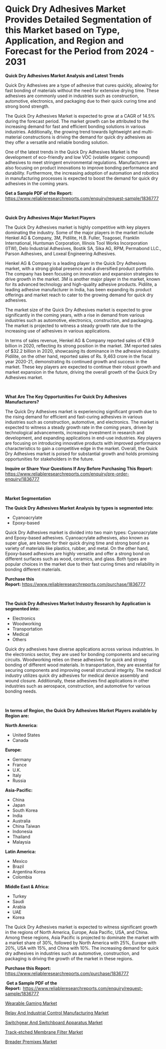 <p><h1>Quick Dry Adhesives Market Provides Detailed Segmentation of this Market based on Type, Application, and Region and Forecast for the Period from 2024 - 2031</h1></p><p><strong>Quick Dry Adhesives Market Analysis and Latest Trends</strong></p>
<p><p>Quick Dry Adhesives are a type of adhesive that cures quickly, allowing for fast bonding of materials without the need for extensive drying time. These adhesives are commonly used in industries such as construction, automotive, electronics, and packaging due to their quick curing time and strong bond strength.</p><p>The Quick Dry Adhesives Market is expected to grow at a CAGR of 14.5% during the forecast period. The market growth can be attributed to the increasing demand for fast and efficient bonding solutions in various industries. Additionally, the growing trend towards lightweight and multi-material constructions is driving the demand for quick dry adhesives as they offer a versatile and reliable bonding solution.</p><p>One of the latest trends in the Quick Dry Adhesives Market is the development of eco-friendly and low VOC (volatile organic compound) adhesives to meet stringent environmental regulations. Manufacturers are also focusing on product innovations to improve bonding performance and durability. Furthermore, the increasing adoption of automation and robotics in manufacturing processes is expected to boost the demand for quick dry adhesives in the coming years.</p></p>
<p><strong>Get a Sample PDF of the Report:&nbsp;</strong> <a href="https://www.reliableresearchreports.com/enquiry/request-sample/1836777">https://www.reliableresearchreports.com/enquiry/request-sample/1836777</a></p>
<p>&nbsp;</p>
<p><strong>Quick Dry Adhesives Major Market Players</strong></p>
<p><p>The Quick Dry Adhesives market is highly competitive with key players dominating the industry. Some of the major players in the market include Henkel AG & Company, 3M, Pidilite, H.B. Fuller, Toagosei, Franklin International, Huntsman Corporation, Illinois Tool Works Incorporation (ITW), Delo Industrial Adhesives, Bostik SA, Sika AG, RPM, Permabond LLC., Parson Adhesives, and Loxeal Engineering Adhesives.</p><p>Henkel AG & Company is a leading player in the Quick Dry Adhesives market, with a strong global presence and a diversified product portfolio. The company has been focusing on innovation and expansion strategies to drive growth in the market. 3M is another major player in the market, known for its advanced technology and high-quality adhesive products. Pidilite, a leading adhesive manufacturer in India, has been expanding its product offerings and market reach to cater to the growing demand for quick dry adhesives.</p><p>The market size of the Quick Dry Adhesives market is expected to grow significantly in the coming years, with a rise in demand from various industries such as automotive, electronics, construction, and packaging. The market is projected to witness a steady growth rate due to the increasing use of adhesives in various applications.</p><p>In terms of sales revenue, Henkel AG & Company reported sales of €19.9 billion in 2020, reflecting its strong position in the market. 3M reported sales of $32.2 billion in 2020, showcasing its dominance in the adhesive industry. Pidilite, on the other hand, reported sales of Rs. 9,463 crore in the fiscal year 2020-21, demonstrating its continued growth and success in the market. These key players are expected to continue their robust growth and market expansion in the future, driving the overall growth of the Quick Dry Adhesives market.</p></p>
<p>&nbsp;</p>
<p><strong>What Are The Key Opportunities For Quick Dry Adhesives Manufacturers?</strong></p>
<p><p>The Quick Dry Adhesives market is experiencing significant growth due to the rising demand for efficient and fast-curing adhesives in various industries such as construction, automotive, and electronics. The market is expected to witness a steady growth rate in the coming years, driven by technological advancements, increasing investment in research and development, and expanding applications in end-use industries. Key players are focusing on introducing innovative products with improved performance characteristics to gain a competitive edge in the market. Overall, the Quick Dry Adhesives market is poised for substantial growth and holds promising opportunities for stakeholders in the future.</p></p>
<p><strong>Inquire or Share Your Questions If Any Before Purchasing This Report:</strong> <a href="https://www.reliableresearchreports.com/enquiry/pre-order-enquiry/1836777">https://www.reliableresearchreports.com/enquiry/pre-order-enquiry/1836777</a></p>
<p>&nbsp;</p>
<p><strong>Market Segmentation</strong></p>
<p><strong>The Quick Dry Adhesives Market Analysis by types is segmented into:</strong></p>
<p><ul><li>Cyanoacrylate</li><li>Epoxy-based</li></ul></p>
<p><p>Quick Dry Adhesives market is divided into two main types: Cyanoacrylate and Epoxy-based adhesives. Cyanoacrylate adhesives, also known as super glue, are known for their quick drying time and strong bond on a variety of materials like plastics, rubber, and metal. On the other hand, Epoxy-based adhesives are highly versatile and offer a strong bond on different surfaces such as wood, ceramics, and glass. Both types are popular choices in the market due to their fast curing times and reliability in bonding different materials.</p></p>
<p><strong>Purchase this Report:&nbsp;</strong><a href="https://www.reliableresearchreports.com/purchase/1836777">https://www.reliableresearchreports.com/purchase/1836777</a></p>
<p>&nbsp;</p>
<p><strong>The Quick Dry Adhesives Market Industry Research by Application is segmented into:</strong></p>
<p><ul><li>Electronics</li><li>Woodworking</li><li>Transportation</li><li>Medical</li><li>Others</li></ul></p>
<p><p>Quick dry adhesives have diverse applications across various industries. In the electronics sector, they are used for bonding components and securing circuits. Woodworking relies on these adhesives for quick and strong bonding of different wood materials. In transportation, they are essential for securing components and improving overall structural integrity. The medical industry utilizes quick dry adhesives for medical device assembly and wound closure. Additionally, these adhesives find applications in other industries such as aerospace, construction, and automotive for various bonding needs.</p></p>
<p>&nbsp;</p>
<p><strong>In terms of Region, the Quick Dry Adhesives Market Players available by Region are:</strong></p>
<p>
    <p> <strong> North America: </strong>
        <ul>
            <li>United States</li>
            <li>Canada</li>
        </ul>
        </p> 
    <p> <strong> Europe: </strong>
        <ul>
            <li>Germany</li>
            <li>France</li>
            <li>U.K.</li>
            <li>Italy</li>
            <li>Russia</li>
        </ul>
        </p> 
    <p> <strong> Asia-Pacific: </strong>
        <ul>
            <li>China</li>
            <li>Japan</li>
            <li>South Korea</li>
            <li>India</li>
            <li>Australia</li>
            <li>China Taiwan</li>
            <li>Indonesia</li>
            <li>Thailand</li>
            <li>Malaysia</li>
        </ul>
        </p> 
    <p> <strong> Latin America: </strong>
        <ul>
            <li>Mexico</li>
            <li>Brazil</li>
            <li>Argentina Korea</li>
            <li>Colombia</li>
        </ul>
        </p> 
    <p> <strong> Middle East & Africa: </strong>
        <ul>
            <li>Turkey</li>
            <li>Saudi</li>
            <li>Arabia</li>
            <li>UAE</li>
            <li>Korea</li>
        </ul>
    </p>
    </p>
<p><p>The Quick Dry Adhesives market is expected to witness significant growth in the regions of North America, Europe, Asia Pacific, USA, and China. Among these regions, Asia Pacific is projected to dominate the market with a market share of 30%, followed by North America with 25%, Europe with 20%, USA with 15%, and China with 10%. The increasing demand for quick dry adhesives in industries such as automotive, construction, and packaging is driving the growth of the market in these regions.</p></p>
<p><strong>Purchase this Report: </strong><a href="https://www.reliableresearchreports.com/purchase/1836777">https://www.reliableresearchreports.com/purchase/1836777</a></p>
<p>&nbsp;<strong>Get a Sample PDF of the Report:&nbsp;&nbsp;</strong><a href="https://www.reliableresearchreports.com/enquiry/request-sample/1836777">https://www.reliableresearchreports.com/enquiry/request-sample/1836777</a></p>
<p><strong></strong></p>
<p><p><a href="https://medium.com/@jasonmartin866/wearable-gaming-market-trends-forecast-and-competitive-analysis-to-2031-b4d6167efb79">Wearable Gaming Market</a></p><p><a href="https://medium.com/@jeremybates83/relay-and-industrial-control-manufacturing-market-size-reveals-the-best-marketing-channels-in-b72c6cb848f6">Relay And Industrial Control Manufacturing Market</a></p><p><a href="https://medium.com/@jeremybates83/switchgear-and-switchboard-apparatus-market-research-report-its-history-and-forecast-2024-to-2031-f7e0026a867c">Switchgear And Switchboard Apparatus Market</a></p><p><a href="https://github.com/lbird53714/Market-Research-Report-List-3/blob/main/track-etched-membrane-filter-market.md">Track-etched Membrane Filter Market</a></p><p><a href="https://github.com/dringals/Market-Research-Report-List-3/blob/main/breader-premixes-market.md">Breader Premixes Market</a></p></p>